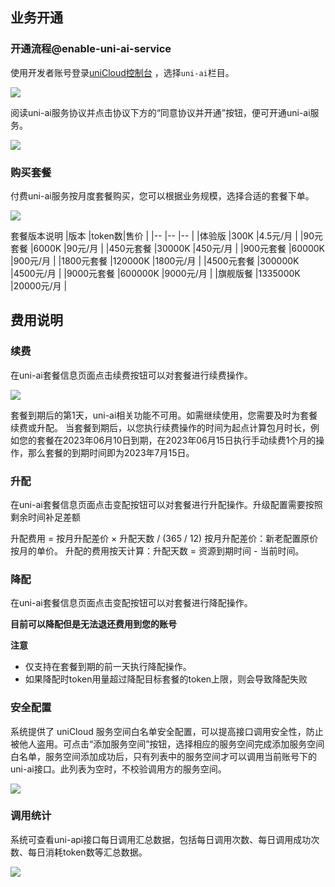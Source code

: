 ## 业务开通

### 开通流程@enable-uni-ai-service

使用开发者账号登录[uniCloud控制台](https://unicloud.dcloud.net.cn/) ，选择`uni-ai`栏目。

![](https://qiniu-web-assets.dcloud.net.cn/unidoc/zh/uni-ai/ai20230613-200227.png)

阅读uni-ai服务协议并点击协议下方的“同意协议并开通”按钮，便可开通uni-ai服务。

![](https://qiniu-web-assets.dcloud.net.cn/unidoc/zh/uni-ai/ai20230613-200536.png)

### 购买套餐
付费uni-ai服务按月度套餐购买，您可以根据业务规模，选择合适的套餐下单。

![](https://qiniu-web-assets.dcloud.net.cn/unidoc/zh/uni-ai/ai20230613-201256.png)

套餐版本说明
|版本				|token数|售价	|
|--					|--			|--									|
|体验版             |300K		|4.5元/月				|
|90元套餐         	|6000K		|90元/月						|
|450元套餐        	|30000K		|450元/月						|
|900元套餐        	|60000K		|900元/月							|
|1800元套餐	        |120000K	|1800元/月						|
|4500元套餐 	    |300000K	|4500元/月						|
|9000元套餐	        |600000K	|9000元/月						|
|旗舰版餐	        |1335000K	|20000元/月					|

## 费用说明

### 续费

在uni-ai套餐信息页面点击续费按钮可以对套餐进行续费操作。

![](https://qiniu-web-assets.dcloud.net.cn/unidoc/zh/uni-ai/ai20230613-203339.png)

套餐到期后的第1天，uni-ai相关功能不可用。如需继续使用，您需要及时为套餐续费或升配。
当套餐到期后，以您执行续费操作的时间为起点计算包月时长，例如您的套餐在2023年06月10日到期，在2023年06月15日执行手动续费1个月的操作，那么套餐的到期时间即为2023年7月15日。

### 升配

在uni-ai套餐信息页面点击变配按钮可以对套餐进行升配操作。升级配置需要按照剩余时间补足差额

升配费用 = 按月升配差价 × 升配天数 / (365 / 12) 
按月升配差价：新老配置原价按月的单价。
升配的费用按天计算：升配天数 = 资源到期时间 - 当前时间。


### 降配

在uni-ai套餐信息页面点击变配按钮可以对套餐进行降配操作。

**目前可以降配但是无法退还费用到您的账号**

**注意**

- 仅支持在套餐到期的前一天执行降配操作。
- 如果降配时token用量超过降配目标套餐的token上限，则会导致降配失败


### 安全配置

系统提供了 uniCloud 服务空间白名单安全配置，可以提高接口调用安全性，防止被他人盗用。可点击“添加服务空间”按钮，选择相应的服务空间完成添加服务空间白名单，服务空间添加成功后，只有列表中的服务空间才可以调用当前账号下的uni-ai接口。此列表为空时，不校验调用方的服务空间。

![](https://qiniu-web-assets.dcloud.net.cn/unidoc/zh/uni-ai/ai20230613-204745.png)



### 调用统计

系统可查看uni-api接口每日调用汇总数据，包括每日调用次数、每日调用成功次数、每日消耗token数等汇总数据。

![](https://qiniu-web-assets.dcloud.net.cn/unidoc/zh/uni-ai/ai20230613-204908.png)
